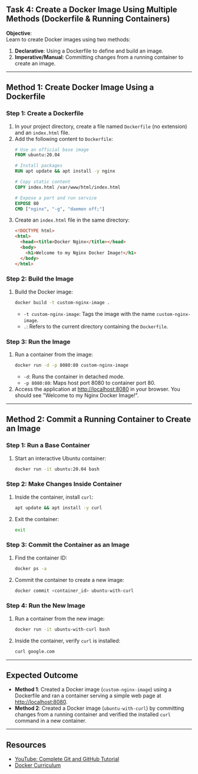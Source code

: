## Task 4: Create a Docker Image Using Multiple Methods (Dockerfile & Running Containers)

**Objective**:  
Learn to create Docker images using two methods:  
1. **Declarative**: Using a Dockerfile to define and build an image.  
2. **Imperative/Manual**: Committing changes from a running container to create an image.

---

## Method 1: Create Docker Image Using a Dockerfile

### Step 1: Create a Dockerfile
1. In your project directory, create a file named `Dockerfile` (no extension) and an `index.html` file.
2. Add the following content to `Dockerfile`:
   ```dockerfile
   # Use an official base image
   FROM ubuntu:20.04

   # Install packages
   RUN apt update && apt install -y nginx

   # Copy static content
   COPY index.html /var/www/html/index.html

   # Expose a port and run service
   EXPOSE 80
   CMD ["nginx", "-g", "daemon off;"]
   ```
3. Create an `index.html` file in the same directory:
   ```html
   <!DOCTYPE html>
   <html>
     <head><title>Docker Nginx</title></head>
     <body>
       <h1>Welcome to my Nginx Docker Image!</h1>
     </body>
   </html>
   ```

### Step 2: Build the Image
1. Build the Docker image:
   ```bash
   docker build -t custom-nginx-image .
   ```
   - `-t custom-nginx-image`: Tags the image with the name `custom-nginx-image`.
   - `.`: Refers to the current directory containing the `Dockerfile`.

### Step 3: Run the Image
1. Run a container from the image:
   ```bash
   docker run -d -p 8080:80 custom-nginx-image
   ```
   - `-d`: Runs the container in detached mode.
   - `-p 8080:80`: Maps host port 8080 to container port 80.
2. Access the application at [http://localhost:8080](http://localhost:8080) in your browser. You should see "Welcome to my Nginx Docker Image!".

---

## Method 2: Commit a Running Container to Create an Image

### Step 1: Run a Base Container
1. Start an interactive Ubuntu container:
   ```bash
   docker run -it ubuntu:20.04 bash
   ```

### Step 2: Make Changes Inside Container
1. Inside the container, install `curl`:
   ```bash
   apt update && apt install -y curl
   ```
2. Exit the container:
   ```bash
   exit
   ```

### Step 3: Commit the Container as an Image
1. Find the container ID:
   ```bash
   docker ps -a
   ```
2. Commit the container to create a new image:
   ```bash
   docker commit <container_id> ubuntu-with-curl
   ```

### Step 4: Run the New Image
1. Run a container from the new image:
   ```bash
   docker run -it ubuntu-with-curl bash
   ```
2. Inside the container, verify `curl` is installed:
   ```bash
   curl google.com
   ```

---

## Expected Outcome
- **Method 1**: Created a Docker image (`custom-nginx-image`) using a Dockerfile and ran a container serving a simple web page at [http://localhost:8080](http://localhost:8080).
- **Method 2**: Created a Docker image (`ubuntu-with-curl`) by committing changes from a running container and verified the installed `curl` command in a new container.

---

## Resources
- [YouTube: Complete Git and GitHub Tutorial
](https://www.youtube.com/watch?v=apGV9Kg7ics)
- [Docker Curriculum](https://docker-curriculum.com/)
